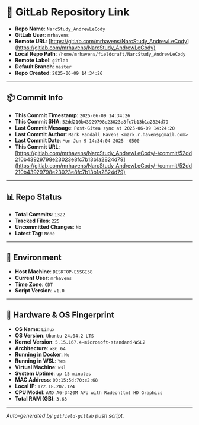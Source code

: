 # 🔗 GitLab Repository Link

- **Repo Name**: `NarcStudy_AndrewLeCody`
- **GitLab User**: `mrhavens`
- **Remote URL**: [https://gitlab.com/mrhavens/NarcStudy_AndrewLeCody](https://gitlab.com/mrhavens/NarcStudy_AndrewLeCody)
- **Local Repo Path**: `/home/mrhavens/fieldcraft/NarcStudy_AndrewLeCody`
- **Remote Label**: `gitlab`
- **Default Branch**: `master`
- **Repo Created**: `2025-06-09 14:34:26`

---

## 📦 Commit Info

- **This Commit Timestamp**: `2025-06-09 14:34:26`
- **This Commit SHA**: `52dd210b43929798e23023e8fc7b13b1a2824d79`
- **Last Commit Message**: `Post-Gitea sync at 2025-06-09 14:24:20`
- **Last Commit Author**: `Mark Randall Havens <mark.r.havens@gmail.com>`
- **Last Commit Date**: `Mon Jun 9 14:34:04 2025 -0500`
- **This Commit URL**: [https://gitlab.com/mrhavens/NarcStudy_AndrewLeCody/-/commit/52dd210b43929798e23023e8fc7b13b1a2824d79](https://gitlab.com/mrhavens/NarcStudy_AndrewLeCody/-/commit/52dd210b43929798e23023e8fc7b13b1a2824d79)

---

## 📊 Repo Status

- **Total Commits**: `1322`
- **Tracked Files**: `225`
- **Uncommitted Changes**: `No`
- **Latest Tag**: `None`

---

## 🧽 Environment

- **Host Machine**: `DESKTOP-E5SGI58`
- **Current User**: `mrhavens`
- **Time Zone**: `CDT`
- **Script Version**: `v1.0`

---

## 🧬 Hardware & OS Fingerprint

- **OS Name**: `Linux`
- **OS Version**: `Ubuntu 24.04.2 LTS`
- **Kernel Version**: `5.15.167.4-microsoft-standard-WSL2`
- **Architecture**: `x86_64`
- **Running in Docker**: `No`
- **Running in WSL**: `Yes`
- **Virtual Machine**: `wsl`
- **System Uptime**: `up 15 minutes`
- **MAC Address**: `00:15:5d:70:e2:68`
- **Local IP**: `172.18.207.124`
- **CPU Model**: `AMD A6-3420M APU with Radeon(tm) HD Graphics`
- **Total RAM (GB)**: `3.63`

---

_Auto-generated by `gitfield-gitlab` push script._
